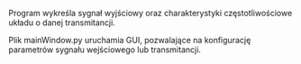 Program wykreśla sygnał wyjściowy oraz charakterystyki częstotliwościowe układu o danej transmitancji. 

Plik mainWindow.py uruchamia GUI, pozwalające na konfigurację parametrów sygnału wejściowego lub transmitancji.
